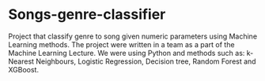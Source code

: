 # Songs-genre-classifier
Project that classify genre to song given numeric parameters using Machine Learning methods. The project were written in a team as a part of the Machine Learning Lecture. We were using Python and methods such as: k-Nearest Neighbours, Logistic Regression, Decision tree, Random Forest and XGBoost.
